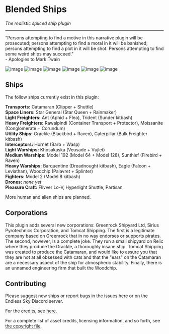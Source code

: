 # Blended Ships

_The realistic spliced ship plugin_

---

“Persons attempting to find a motive in this ~~narrative~~ plugin will be prosecuted; persons attempting to find a moral in it will be banished; persons attempting to find a plot in it will be shot. Persons attempting to find some weird ships may succeed."  
\- Apologies to Mark Twain

![image](https://badgen.net/github/release/mOctave/blended-ships)
![image](https://badgen.net/github/license/mOctave/blended-ships)
![image](https://badgen.net/github/assets-dl/mOctave/blended-ships)
![image](https://badgen.net/github/milestones/mOctave/blended-ships/1.2)
![image](https://badgen.net/github/checks/mOctave/blended-ships/main/spellcheck)
![image](https://badgen.net/github/checks/mOctave/blended-ships/main/test-parse?label=parsing)

## Ships

The follow ships currently exist in this plugin:

__Transports:__ Catamaran (Clipper + Shuttle)  
__Space Liners:__ Star General (Star Queen + Rainmaker)  
__Light Freighters:__ Ant (Aphid + Flea), Trident (Sunder kitbash)  
__Heavy Freighters:__ Rawalpindi (Container Transport + Protector), Moissanite (Conglomerate + Corundum)  
__Utility Ships:__ Grackle (Blackbird + Raven), Caterpillar (Bulk Freighter kitbash)  
__Interceptors:__ Hornet (Barb + Wasp)  
__Light Warships:__ Khosakaska (Veusade + Vujlet)  
__Medium Warships:__ Model 192 (Model 64 + Model 128), Sunthief (Firebird + Raven)  
__Heavy Warships:__ Barquentine (Dreadnought kitbash), Eagle (Falcon + Leviathan), Woodchip (Palavret + Splinter)  
__Fighters:__ Model 2 (Model 8 kitbash)  
__Drones:__ _none yet_  
__Pleasure Craft:__ Flivver Lo-V, Hyperlight Shuttle, Partisan

More human and alien ships are planned.

## Corporations

This plugin adds several new corporations: Greenrock Shipyard Ltd, Sirius Pyrotechnics Corporation, and Tomcat Shipping. The first is a legitimate company based on Greenrock that in no way endorses or supports pirates. The second, however, is a complete joke. They run a small shipyard on Relic where they produce the Grackle, a thoroughly insane ship. Tomcat Shipping was created to produce the Catamaran, and would like to assure you that they are not at all obsessed with cats and that the "ears" on the Catamaran are a necessary aspect of the ship for atmospheric stability. Finally, there is an unnamed engineering firm that built the Woodchip.

## Contributing

Please suggest new ships or report bugs in the issues here or on the Endless Sky Discord server.

For the credits, see [here](credits.txt).

For a complete list of asset credits, licensing information, and so forth, see [the copyright file](copyright).
